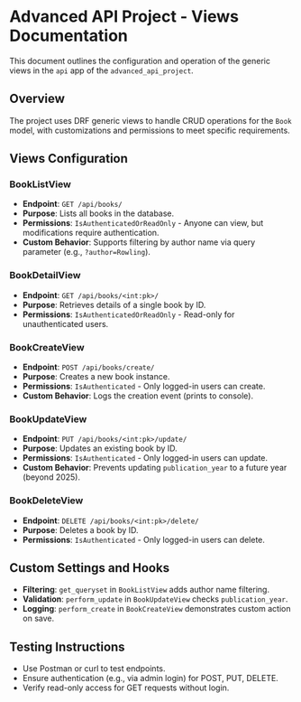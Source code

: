 # Advanced API Project - Views Documentation

This document outlines the configuration and operation of the generic views in the `api` app of the `advanced_api_project`.

## Overview
The project uses DRF generic views to handle CRUD operations for the `Book` model, with customizations and permissions to meet specific requirements.

## Views Configuration

### BookListView
- **Endpoint**: `GET /api/books/`
- **Purpose**: Lists all books in the database.
- **Permissions**: `IsAuthenticatedOrReadOnly` - Anyone can view, but modifications require authentication.
- **Custom Behavior**: Supports filtering by author name via query parameter (e.g., `?author=Rowling`).

### BookDetailView
- **Endpoint**: `GET /api/books/<int:pk>/`
- **Purpose**: Retrieves details of a single book by ID.
- **Permissions**: `IsAuthenticatedOrReadOnly` - Read-only for unauthenticated users.

### BookCreateView
- **Endpoint**: `POST /api/books/create/`
- **Purpose**: Creates a new book instance.
- **Permissions**: `IsAuthenticated` - Only logged-in users can create.
- **Custom Behavior**: Logs the creation event (prints to console).

### BookUpdateView
- **Endpoint**: `PUT /api/books/<int:pk>/update/`
- **Purpose**: Updates an existing book by ID.
- **Permissions**: `IsAuthenticated` - Only logged-in users can update.
- **Custom Behavior**: Prevents updating `publication_year` to a future year (beyond 2025).

### BookDeleteView
- **Endpoint**: `DELETE /api/books/<int:pk>/delete/`
- **Purpose**: Deletes a book by ID.
- **Permissions**: `IsAuthenticated` - Only logged-in users can delete.

## Custom Settings and Hooks
- **Filtering**: `get_queryset` in `BookListView` adds author name filtering.
- **Validation**: `perform_update` in `BookUpdateView` checks `publication_year`.
- **Logging**: `perform_create` in `BookCreateView` demonstrates custom action on save.

## Testing Instructions
- Use Postman or curl to test endpoints.
- Ensure authentication (e.g., via admin login) for POST, PUT, DELETE.
- Verify read-only access for GET requests without login.
